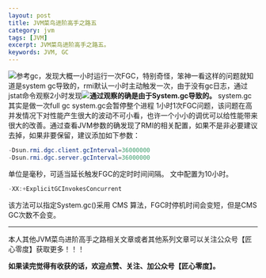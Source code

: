 ```yaml
---
layout: post
title: JVM菜鸟进阶高手之路五
category: jvm
tags: [JVM]
excerpt: JVM菜鸟进阶高手之路五。
keywords: JVM, GC
---
```


![](http://upload-images.jianshu.io/upload_images/7849276-ebae2026a068a943?imageMogr2/auto-orient/strip%7CimageView2/2/w/1240)参考gc，发现大概一小时运行一次FGC，特别奇怪，笨神一看这样的问题就知道是system gc导致的，rmi默认一小时主动触发一次，由于没有gc日志，通过jstat命令观察2小时发现![](http://upload-images.jianshu.io/upload_images/7849276-f7fd5a2e35c37da1?imageMogr2/auto-orient/strip%7CimageView2/2/w/1240)**通过观察的确是由于System.gc导致的。**
system.gc其实是做一次full gc system.gc会暂停整个进程
1小时1次FGC问题，该问题在高并发情况下对性能产生很大的波动不可小看，也许一个小小的调优可以给性能带来很大的改善。通过查看JVM参数的确发现了RMI的相关配置，如果不是非必要建议去掉，如果非要保留，建议添加如下参数：
 ``` java
-Dsun.rmi.dgc.client.gcInterval=36000000 
-Dsun.rmi.dgc.server.gcInterval=36000000
```
单位是毫秒，可适当延长触发FGC的定时时间间隔。 文中配置为10小时。
 ``` java
 -XX:+ExplicitGCInvokesConcurrent 
```
该方法可以指定System.gc()采用 CMS 算法，FGC时停机时间会变短，但是CMS GC次数不会变。

------------------

本人其他JVM菜鸟进阶高手之路相关文章或者其他系列文章可以关注公众号【匠心零度】获取更多！！！

**如果读完觉得有收获的话，欢迎点赞、关注、加公众号【匠心零度】。**